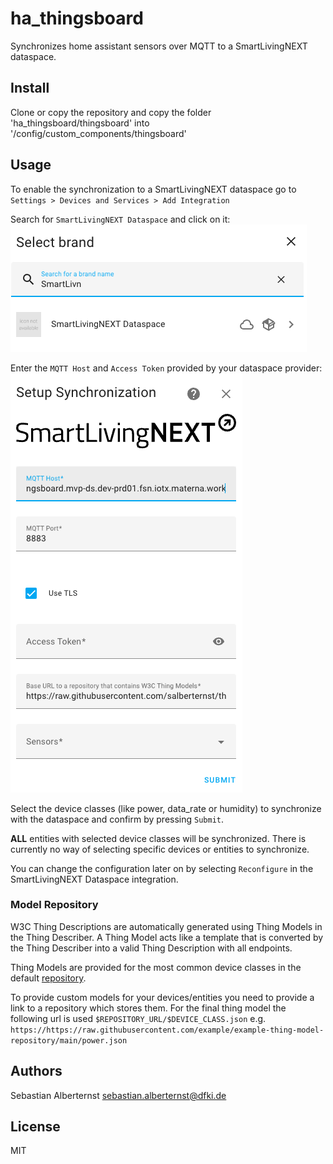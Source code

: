 # ha_thingsboard

Synchronizes home assistant sensors over MQTT to a SmartLivingNEXT dataspace.

## Install

Clone or copy the repository and copy the folder 'ha_thingsboard/thingsboard' into '/config/custom_components/thingsboard'

## Usage

To enable the synchronization to a SmartLivingNEXT dataspace go to ```Settings > Devices and Services > Add Integration```

Search for ```SmartLivingNEXT Dataspace``` and click on it: ![Add Integration](doc/add_integration.png)

Enter the ```MQTT Host``` and ```Access Token``` provided by your dataspace provider: ![Setup Integration](doc/setup_integration.png)

Select the device classes (like power, data_rate or humidity) to synchronize with the dataspace and confirm by pressing ```Submit```.

__ALL__ entities with selected device classes will be synchronized. There is currently no way of selecting specific devices or entities to synchronize.

You can change the configuration later on by selecting ```Reconfigure``` in the SmartLivingNEXT Dataspace integration.


### Model Repository

W3C Thing Descriptions are automatically generated using Thing Models in the Thing Describer. A Thing Model acts like a template that is converted by the Thing Describer into a valid Thing Description with all endpoints.

Thing Models are provided for the most common device classes in the default [repository](https://raw.githubusercontent.com/salberternst/thing-models/main/home_assistant).

To provide custom models for your devices/entities you need to provide a link to a repository which stores them. For the final thing model the following url is used ```$REPOSITORY_URL/$DEVICE_CLASS.json``` e.g. ```https://https://raw.githubusercontent.com/example/example-thing-model-repository/main/power.json```

## Authors

Sebastian Alberternst <sebastian.alberternst@dfki.de>

## License

MIT

